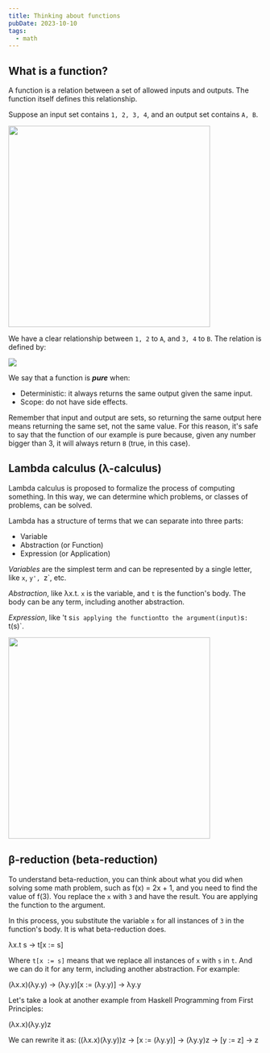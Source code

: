 ```yaml
---
title: Thinking about functions
pubDate: 2023-10-10
tags:
  - math
---
```


## What is a function?
A function is a relation between a set of allowed inputs and outputs. The function itself defines this relationship.

Suppose an input set contains `1, 2, 3, 4`, and an output set contains `A, B`.

<img src="/thinking-about-functions/relation-ship.png" width="400px" />

We have a clear relationship between `1, 2` to `A`, and `3, 4` to `B`. The relation is defined by:

<img src="/thinking-about-functions/function-body.png" />

We say that a function is ***pure*** when:
- Deterministic: it always returns the same output given the same input.
- Scope: do not have side effects.

Remember that input and output are sets, so returning the same output here means returning the same set, not the same value. For this reason, it's safe to say that the function of our example is pure because, given any number bigger than 3, it will always return `B` (true, in this case).

## Lambda calculus (λ-calculus)
Lambda calculus is proposed to formalize the process of computing something. In this way, we can determine which problems, or classes of problems, can be solved.

Lambda has a structure of terms that we can separate into three parts:
- Variable
- Abstraction (or Function)
- Expression (or Application)

_Variables_ are the simplest term and can be represented by a single letter, like `x`, `y', `z`, etc.

_Abstraction_, like λx.t. `x` is the variable, and `t` is the function's body. The body can be any term, including another abstraction.

_Expression_, like 't s` is applying the function `t` to the argument(input) `s`: `t(s)`.

<img src="/thinking-about-functions/lambda.png" width="400px"/>

## β-reduction (beta-reduction)
To understand beta-reduction, you can think about what you did when solving some math problem, such as f(x) = 2x + 1, and you need to find the value of f(3). You replace the `x` with `3` and have the result. You are applying the function to the argument.

In this process, you substitute the variable `x` for all instances of `3` in the function's body. It is what beta-reduction does.

λx.t s -> t[x := s]

Where `t[x := s]` means that we replace all instances of `x` with `s` in `t`. And we can do it for any term, including another abstraction. For example:

(λx.x)(λy.y) -> (λy.y)[x := (λy.y)] -> λy.y

Let's take a look at another example from Haskell Programming from First Principles:

(λx.x)(λy.y)z

We can rewrite it as:
((λx.x)(λy.y))z -> [x := (λy.y)] -> (λy.y)z -> [y := z] -> z